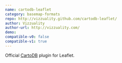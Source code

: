 ```yaml
---
name: cartodb-leaflet
category: basemap-formats
repo: http://vizzuality.github.com/cartodb-leaflet/
author: Vizzuality
author-url: http://vizzuality.com/
demo: 
compatible-v0: false
compatible-v1: true
---
```


Official <a href="http://cartodb.com/">CartoDB</a> plugin for Leaflet.
